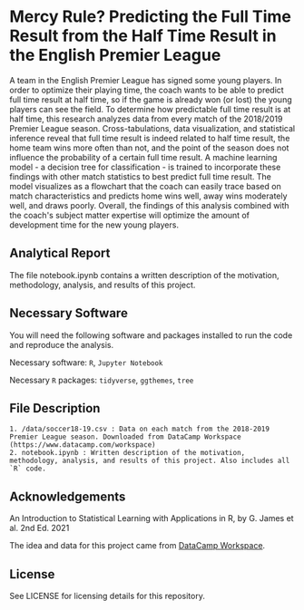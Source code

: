 # Mercy Rule? Predicting the Full Time Result from the Half Time Result in the English Premier League
A team in the English Premier League has signed some young players. In order to optimize their playing time, the coach wants to be able to predict full time result at half time, so if the game is already won (or lost) the young players can see the field. To determine how predictable full time result is at half time, this research analyzes data from every match of the 2018/2019 Premier League season. Cross-tabulations, data visualization, and statistical inference reveal that full time result is indeed related to half time result, the home team wins more often than not, and the point of the season does not influence the probability of a certain full time result. A machine learning model - a decision tree for classification - is trained to incorporate these findings with other match statistics to best predict full time result. The model visualizes as a flowchart that the coach can easily trace based on match characteristics and predicts home wins well, away wins moderately well, and draws poorly. Overall, the findings of this analysis combined with the coach's subject matter expertise will optimize the amount of development time for the new young players.

## Analytical Report
The file notebook.ipynb contains a written description of the motivation, methodology, analysis, and results of this project.

## Necessary Software
You will need the following software and packages installed to run the code and reproduce the analysis.

Necessary software: `R`, `Jupyter Notebook` 

Necessary `R` packages: `tidyverse`, `ggthemes`, `tree`

## File Description
    1. /data/soccer18-19.csv : Data on each match from the 2018-2019 Premier League season. Downloaded from DataCamp Workspace (https://www.datacamp.com/workspace)
    2. notebook.ipynb : Written description of the motivation, methodology, analysis, and results of this project. Also includes all `R` code.

## Acknowledgements
An Introduction to Statistical Learning with Applications in R, by G. James et al. 2nd Ed. 2021

The idea and data for this project came from [DataCamp Workspace](https://www.datacamp.com/workspace). 

## License
See LICENSE for licensing details for this repository. 
